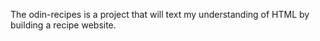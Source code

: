 The odin-recipes is a project that will text my understanding of HTML by building a recipe website.
